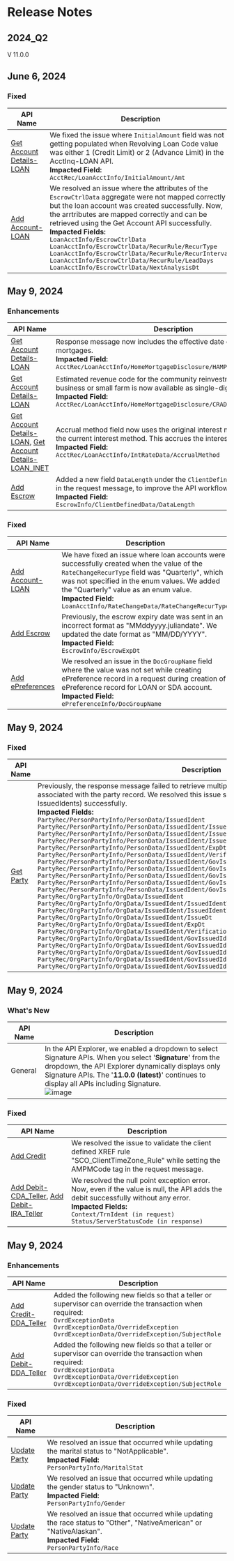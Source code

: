 # Release Notes 
## 2024_Q2
V 11.0.0
<!-- 
type: tab 
titles: Premier, Precision, Signature, Cleartouch
-->

## June 6, 2024

### Fixed
| API Name | Description | 
| --- | ----------- | 
| <a href="../api/?type=post&path=/acctservice/acctmgmt/accounts/secured" title="Click to open">Get Account Details-LOAN</a> | We fixed the issue where `InitialAmount` field was not getting populated when Revolving Loan Code value was either 1 (Credit Limit) or 2 (Advance Limit) in the AcctInq-LOAN API.<br>**Impacted Field:**<br> `AcctRec/LoanAcctInfo/InitialAmount/Amt`|  
| <a href="../api/?type=post&path=/acctservice/acctmgmt/accounts" title="Click to open">Add Account-LOAN</a> | We resolved an issue where the attributes of the `EscrowCtrlData` aggregate were not mapped correctly but the loan account was created successfully. Now, the arrtributes are mapped correctly and can be retrieved using the Get Account API successfully.<br>**Impacted Fields:**<br> `LoanAcctInfo/EscrowCtrlData` <br> `LoanAcctInfo/EscrowCtrlData/RecurRule/RecurType` <br> `LoanAcctInfo/EscrowCtrlData/RecurRule/RecurInterval` <br> `LoanAcctInfo/EscrowCtrlData/RecurRule/LeadDays` <br> `LoanAcctInfo/EscrowCtrlData/NextAnalysisDt`|  


## May 9, 2024

### Enhancements
| API Name | Description | 
| --- | ----------- | 
| <a href="../api/?type=post&path=/acctservice/acctmgmt/accounts/secured" title="Click to open">Get Account Details-LOAN</a> | Response message now includes the effective date of the home mortgages.<br>**Impacted Field:**<br> `AcctRec/LoanAcctInfo/HomeMortgageDisclosure/HAMPData/EffDt`| 
| <a href="../api/?type=post&path=/acctservice/acctmgmt/accounts/secured" title="Click to open">Get Account Details-LOAN</a> | Estimated revenue code for the community reinvestment act for small business or small farm is now available as single-digit numeric code.<br>**Impacted Field:**<br> `AcctRec/LoanAcctInfo/HomeMortgageDisclosure/CRAData/CRARevenueCode`| 
| <a href="../api/?type=post&path=/acctservice/acctmgmt/accounts/secured" title="Click to open">Get Account Details-LOAN</a>, <a href="../api/?type=post&path=/acctservice/acctmgmt/accounts/secured" title="Click to open">Get Account Details-LOAN_INET</a> | Accrual method field now uses the original interest method instead of the current interest method. This accrues the interest correctly.<br>**Impacted Field:**<br> `AcctRec/LoanAcctInfo/IntRateData/AccrualMethod`| 
| <a href="../api/?type=post&path=/escrowservice/lending/escrow" title="Click to open">Add Escrow</a> | Added a new field `DataLength` under the `ClientDefinedData` aggregate in the request message, to improve the API workflow.<br>**Impacted Field:**<br> `EscrowInfo/ClientDefinedData/DataLength`| 

### Fixed
| API Name | Description | 
| --- | ----------- | 
| <a href="../api/?type=post&path=/acctservice/acctmgmt/accounts" title="Click to open">Add Account-LOAN</a> | We have fixed an issue where loan accounts were successfully created when the value of the `RateChangeRecurType` field was "Quarterly", which was not specified in the enum values. We added the "Quarterly" value as an enum value.<br>**Impacted Field:**<br> `LoanAcctInfo/RateChangeData/RateChangeRecurType`| 
| <a href="../api/?type=post&path=/escrowservice/lending/escrow" title="Click to open">Add Escrow</a> | Previously, the escrow expiry date was sent in an incorrect format as "MMddyyyy.juliandate". We updated the date format as "MM/DD/YYYY".<br>**Impacted Field:**<br> `EscrowInfo/EscrowExpDt`|
| <a href="../api/?type=post&path=/epreferenceservice/epreference/ePreferences" title="Click to open">Add ePreferences</a> | We resolved an issue in the `DocGroupName` field where the value was not set while creating ePreference record in a request during creation of ePreference record for LOAN or SDA account.<br>**Impacted Field:**<br> `ePreferenceInfo/DocGroupName`|

<!-- type: tab -->

## May 9, 2024

### Fixed
| API Name | Description | 
| --- | ----------- | 
| <a href="../api/?type=post&path=/partyservice/parties/parties/secured" title="Click to open">Get Party</a> | Previously, the response message failed to retrieve multiple issued identifications (IssuedIdent) associated with the party record. We resolved this issue so that users can retrieve all (repeating IssuedIdents) successfully.<br>**Impacted Fields:**<br>`PartyRec/PersonPartyInfo/PersonData/IssuedIdent`<br>`PartyRec/PersonPartyInfo/PersonData/IssuedIdent/IssuedIdentType`<br>`PartyRec/PersonPartyInfo/PersonData/IssuedIdent/IssuedIdentValue`<br>`PartyRec/PersonPartyInfo/PersonData/IssuedIdent/IssueDt`<br>`PartyRec/PersonPartyInfo/PersonData/IssuedIdent/ExpDt`<br>`PartyRec/PersonPartyInfo/PersonData/IssuedIdent/VerificationDetailText`<br>`PartyRec/PersonPartyInfo/PersonData/IssuedIdent/GovIssuedIdent`<br>`PartyRec/PersonPartyInfo/PersonData/IssuedIdent/GovIssuedIdent/CountryCode`<br>`PartyRec/PersonPartyInfo/PersonData/IssuedIdent/GovIssuedIdent/CountryCode/CountryCodeSource`<br>`PartyRec/PersonPartyInfo/PersonData/IssuedIdent/GovIssuedIdent/CountryCode/CountryCodeValue`<br>`PartyRec/PersonPartyInfo/PersonData/IssuedIdent/GovIssuedIdent/StateProv`<br>`PartyRec/OrgPartyInfo/OrgData/IssuedIdent`<br>`PartyRec/OrgPartyInfo/OrgData/IssuedIdent/IssuedIdentType`<br>`PartyRec/OrgPartyInfo/OrgData/IssuedIdent/IssuedIdentValue`<br>`PartyRec/OrgPartyInfo/OrgData/IssuedIdent/IssueDt`<br>`PartyRec/OrgPartyInfo/OrgData/IssuedIdent/ExpDt`<br>`PartyRec/OrgPartyInfo/OrgData/IssuedIdent/VerificationDetailText`<br>`PartyRec/OrgPartyInfo/OrgData/IssuedIdent/GovIssuedIdent`<br>`PartyRec/OrgPartyInfo/OrgData/IssuedIdent/GovIssuedIdent/CountryCode`<br>`PartyRec/OrgPartyInfo/OrgData/IssuedIdent/GovIssuedIdent/CountryCode/CountryCodeSource`<br>`PartyRec/OrgPartyInfo/OrgData/IssuedIdent/GovIssuedIdent/CountryCode/CountryCodeValue`<br>`PartyRec/OrgPartyInfo/OrgData/IssuedIdent/GovIssuedIdent/StateProv`| 

<!-- type: tab -->

## May 9, 2024

### What's New
| API Name | Description | 
| --- | ----------- | 
| General | In the API Explorer, we enabled a dropdown to select Signature APIs. When you select '**Signature**' from the dropdown, the API Explorer dynamically displays only Signature APIs. The '**11.0.0 (latest)**' continues to display all APIs including Signature. <br> ![image](https://github.com/Fiserv/banking-hub/assets/85101648/9efbbe40-9682-4b18-9676-fa980ecdc32a)| 

### Fixed
| API Name | Description |
| --- | ----------- | 
| <a href="../api/?type=post&path=/creditservice/payments/credits" title="Click to open">Add Credit</a> | We resolved the issue to validate the client defined XREF rule "SCO_ClientTimeZone_Rule" while setting the AMPMCode tag in the request message.| 
| <a href="../api/?type=post&path=/debitservice/payments/debits" title="Click to open">Add Debit-CDA_Teller</a>, <a href="../api/?type=post&path=/debitservice/payments/debits" title="Click to open">Add Debit-IRA_Teller</a> | We resolved the null point exception error. Now, even if the value is null, the API adds the debit successfully without any error.<br>**Impacted Fields:**<br> `Context/TrnIdent (in request)`<br>`Status/ServerStatusCode (in response)`| 

<!-- type: tab -->

## May 9, 2024

### Enhancements
| API Name | Description | 
| --- | ----------- | 
| <a href="../api/?type=post&path=/creditservice/payments/credits" title="Click to open">Add Credit-DDA_Teller</a> | Added the following new fields so that a teller or supervisor can override the transaction when required:<br>`OvrdExceptionData`<br>`OvrdExceptionData/OverrideException`<br> `OvrdExceptionData/OverrideException/SubjectRole`| 
| <a href="../api/?type=post&path=/debitservice/payments/debits" title="Click to open">Add Debit-DDA_Teller</a> | Added the following new fields so that a teller or supervisor can override the transaction when required:<br>`OvrdExceptionData`<br>`OvrdExceptionData/OverrideException`<br> `OvrdExceptionData/OverrideException/SubjectRole`| 

### Fixed
| API Name | Description |
| --- | ----------- |
| <a href="../api/?type=put&path=/partyservice/parties/parties" title="Click to open">Update Party</a> | We resolved an issue that occurred while updating the marital status to "NotApplicable".<br>**Impacted Field:**<br> `PersonPartyInfo/MaritalStat`| 
| <a href="../api/?type=put&path=/partyservice/parties/parties" title="Click to open">Update Party</a> | We resolved an issue that occurred while updating the gender status to "Unknown".<br>**Impacted Field:**<br> `PersonPartyInfo/Gender`| 
| <a href="../api/?type=put&path=/partyservice/parties/parties" title="Click to open">Update Party</a> | We resolved an issue that occurred while updating the race status to "Other", "NativeAmerican" or "NativeAlaskan".<br>**Impacted Field:**<br> `PersonPartyInfo/Race`| 


<!-- type: tab-end -->
